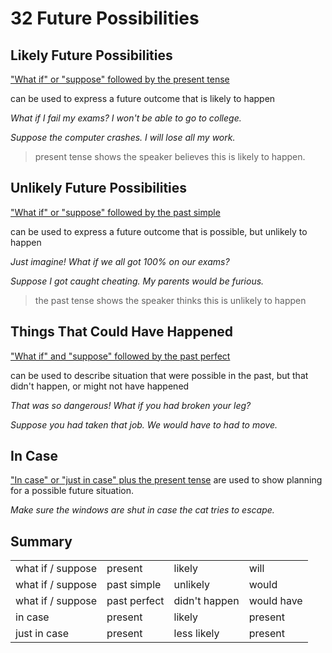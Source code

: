 # 32 Future Possibilities
## Likely Future Possibilities

<u>"What if" or "suppose" followed by the present tense</u>

can be used to express a future outcome that is likely to happen

*What if I fail my exams? I won't be able to go to college.*

*Suppose the computer crashes. I will lose all my work.*

> present tense shows the speaker believes this is likely to happen.  

## Unlikely Future Possibilities
<u>"What if" or "suppose" followed by the past simple</u>

can be used to express a future outcome that is possible, but unlikely to happen

*Just imagine! What if we all got 100% on our exams?*

*Suppose I got caught cheating. My parents would be furious.*

> the past tense shows the speaker thinks this is unlikely to happen  

## Things That Could Have Happened

<u>"What if" and "suppose" followed by the past perfect</u>

can be used to describe situation that were possible in the past, but that didn't happen, or might not have happened 

*That was so dangerous! What if you had broken your leg?*

*Suppose you had taken that job. We would have to had to move.*

## In Case

<u>"In case" or "just in case" plus the present tense</u>
are used to show planning for a possible future situation.

*Make sure the windows are shut in case the cat tries to escape.*

## Summary


<table>
    <tr>
        <td>what if / suppose</td>
        <td>present</td>
        <td>likely</td>
        <td>will</td>     
    </tr>
    <tr>
        <td>what if / suppose  </td>
        <td>past simple</td>
        <td>unlikely</td> 
        <td>would</td>
    </tr>  
    <tr>
        <td>what if / suppose</td>
        <td>past perfect</td>
        <td>didn't happen</td>
        <td>would have</td> 
    </tr>  
    <tr>
        <td>in case</td>
        <td>present</td>
        <td>likely</td>
        <td>present</td>     
    </tr> 
    <tr>
        <td>just in case</td>
        <td>present</td>
        <td>less likely</td> 
        <td>present</td>    
    </tr> 
</table>

